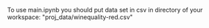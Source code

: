 To use main.ipynb you should put data set in csv in directory of your workspace:
"proj_data/winequality-red.csv"
